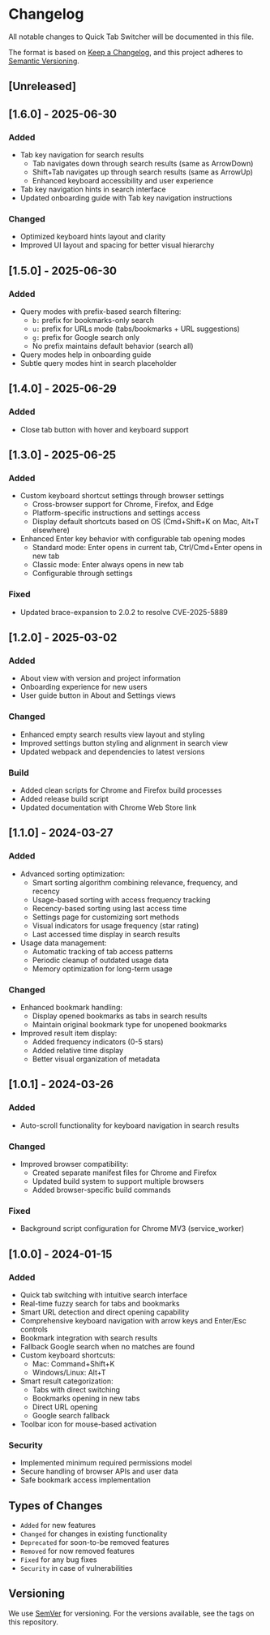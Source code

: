 # Changelog
All notable changes to Quick Tab Switcher will be documented in this file.

The format is based on [Keep a Changelog](https://keepachangelog.com/en/1.0.0/),
and this project adheres to [Semantic Versioning](https://semver.org/spec/v2.0.0.html).

## [Unreleased]

## [1.6.0] - 2025-06-30
### Added
- Tab key navigation for search results
  - Tab navigates down through search results (same as ArrowDown)
  - Shift+Tab navigates up through search results (same as ArrowUp)
  - Enhanced keyboard accessibility and user experience
- Tab key navigation hints in search interface
- Updated onboarding guide with Tab key navigation instructions

### Changed
- Optimized keyboard hints layout and clarity
- Improved UI layout and spacing for better visual hierarchy

## [1.5.0] - 2025-06-30
### Added
- Query modes with prefix-based search filtering:
  - `b:` prefix for bookmarks-only search
  - `u:` prefix for URLs mode (tabs/bookmarks + URL suggestions)
  - `g:` prefix for Google search only
  - No prefix maintains default behavior (search all)
- Query modes help in onboarding guide
- Subtle query modes hint in search placeholder

## [1.4.0] - 2025-06-29
### Added
- Close tab button with hover and keyboard support

## [1.3.0] - 2025-06-25
### Added
- Custom keyboard shortcut settings through browser settings
  - Cross-browser support for Chrome, Firefox, and Edge
  - Platform-specific instructions and settings access
  - Display default shortcuts based on OS (Cmd+Shift+K on Mac, Alt+T elsewhere)
- Enhanced Enter key behavior with configurable tab opening modes
  - Standard mode: Enter opens in current tab, Ctrl/Cmd+Enter opens in new tab
  - Classic mode: Enter always opens in new tab
  - Configurable through settings

### Fixed
- Updated brace-expansion to 2.0.2 to resolve CVE-2025-5889

## [1.2.0] - 2025-03-02
### Added
- About view with version and project information
- Onboarding experience for new users
- User guide button in About and Settings views

### Changed
- Enhanced empty search results view layout and styling
- Improved settings button styling and alignment in search view
- Updated webpack and dependencies to latest versions

### Build
- Added clean scripts for Chrome and Firefox build processes
- Added release build script
- Updated documentation with Chrome Web Store link

## [1.1.0] - 2024-03-27
### Added
- Advanced sorting optimization:
  - Smart sorting algorithm combining relevance, frequency, and recency
  - Usage-based sorting with access frequency tracking
  - Recency-based sorting using last access time
  - Settings page for customizing sort methods
  - Visual indicators for usage frequency (star rating)
  - Last accessed time display in search results
- Usage data management:
  - Automatic tracking of tab access patterns
  - Periodic cleanup of outdated usage data
  - Memory optimization for long-term usage

### Changed
- Enhanced bookmark handling:
  - Display opened bookmarks as tabs in search results
  - Maintain original bookmark type for unopened bookmarks
- Improved result item display:
  - Added frequency indicators (0-5 stars)
  - Added relative time display
  - Better visual organization of metadata

## [1.0.1] - 2024-03-26
### Added
- Auto-scroll functionality for keyboard navigation in search results

### Changed
- Improved browser compatibility:
  - Created separate manifest files for Chrome and Firefox
  - Updated build system to support multiple browsers
  - Added browser-specific build commands

### Fixed
- Background script configuration for Chrome MV3 (service_worker)

## [1.0.0] - 2024-01-15
### Added
- Quick tab switching with intuitive search interface
- Real-time fuzzy search for tabs and bookmarks
- Smart URL detection and direct opening capability
- Comprehensive keyboard navigation with arrow keys and Enter/Esc controls
- Bookmark integration with search results
- Fallback Google search when no matches are found
- Custom keyboard shortcuts:
  - Mac: Command+Shift+K
  - Windows/Linux: Alt+T
- Smart result categorization:
  - Tabs with direct switching
  - Bookmarks opening in new tabs
  - Direct URL opening
  - Google search fallback
- Toolbar icon for mouse-based activation

### Security
- Implemented minimum required permissions model
- Secure handling of browser APIs and user data
- Safe bookmark access implementation

## Types of Changes
- `Added` for new features
- `Changed` for changes in existing functionality
- `Deprecated` for soon-to-be removed features
- `Removed` for now removed features
- `Fixed` for any bug fixes
- `Security` in case of vulnerabilities

## Versioning
We use [SemVer](http://semver.org/) for versioning. For the versions available, see the tags on this repository.
